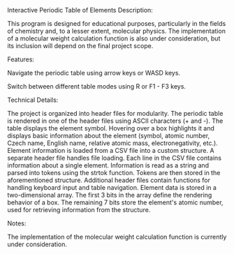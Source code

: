 
Interactive Periodic Table of Elements
Description:

This program is designed for educational purposes, particularly in the fields of chemistry and, to a lesser extent, molecular physics. The implementation of a molecular weight calculation function is also under consideration, but its inclusion will depend on the final project scope.

Features:

Navigate the periodic table using arrow keys or WASD keys.

Switch between different table modes using R or F1 - F3 keys.

Technical Details:

The project is organized into header files for modularity.
The periodic table is rendered in one of the header files using ASCII characters (+ and -).
The table displays the element symbol.
Hovering over a box highlights it and displays basic information about the element (symbol, atomic number, Czech name, English name, relative atomic mass, electronegativity, etc.).
Element information is loaded from a CSV file into a custom structure.
A separate header file handles file loading.
Each line in the CSV file contains information about a single element.
Information is read as a string and parsed into tokens using the strtok function.
Tokens are then stored in the aforementioned structure.
Additional header files contain functions for handling keyboard input and table navigation.
Element data is stored in a two-dimensional array.
The first 3 bits in the array define the rendering behavior of a box.
The remaining 7 bits store the element's atomic number, used for retrieving information from the structure.

Notes:

The implementation of the molecular weight calculation function is currently under consideration.
